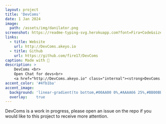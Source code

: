 ```yaml
---
layout: project
title: 'DevComs'
date: 1 Jan 2024
image:  
  path: /assets/img/danilator.png
screenshot: https://readme-typing-svg.herokuapp.com?font=Fira+Code&size=60&duration=800&pause=1000&color=F21313&background=000000&center=true&vCenter=true&repeat=false&random=false&width=864&height=486&lines=DevComs%20(TBD)
links:
  - title: Website
    url: http://DevComs.akeyo.io
  - title: Github
    url: https://github.com/fire17/DevComs
caption: Made with 💚
description: >
    DevComs <br>
    Open Chat for devs<br>
    <a href="http://DevComs.akeyo.io" class="internal"><strong>DevComs.akeyo.io</strong></a>
accent_color: '#4fb1ba'
accent_image:
  background: 'linear-gradient(to bottom,#00AA00 0%,#AAAA66 25%,#BB00BB 50%,#3c929e 70%,#ffffff 100%)'
  overlay:    true
---
```


DevComs is a work in progress, please open an issue on the repo if you would like to this project to receive more attention.
<!-- <a href="http://danilator.wholesome.garden" class="internal"><strong>Danilator.Wholesome.Garden</strong></a> -->
